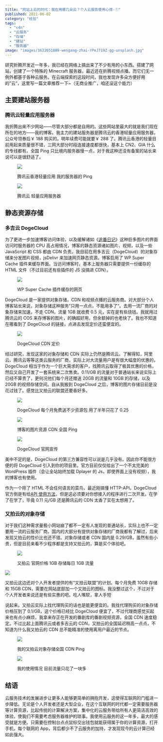 ```yaml
---
title: "网站上云的时代：我在用哪几朵云？个人云服务使用心得-①"
published: 2021-06-02
category: "经验"
tags:
  - "cdn"
  - "云服务"
  - "存储"
  - "建站"
  - "服务器"
image: "images/1622651889-wengang-zhai-YPeJ719Z-qg-unsplash.jpg"
---
```


研究折腾开发近一年多，我已经在网络上搞出来了不少有用的小东西。搭建了网站，创建了一个特殊的 Minecraft 服务器，最近还在折腾视频点播。而它们无一例外都基于各种云服务。在云端探索的这段时间，我也发现许多朵方便好用的”云“，这里写一篇文章推荐一下~（无商业推广，咱还没这个能力）

## 主要建站服务器

### 腾讯云轻量应用服务器

我折腾出来不少网站——尽管大部分都是自用的。这些网站里最大的就是我们现在所在的地方——我的博客。我主力的建站服务器是腾讯云的香港轻量应用服务器，公众号领券后￥ 188 购买的。明年续费可能就要￥ 288 了。腾讯云香港的轻量目前用起来质量很不错，三网大部分时段连接速度都很快，基本上 CN2、GIA 什么的专线都有。全国 Ping 只比境内服务器慢一点，对于我这种还没有备案的站长来说可以是很舒适了。

<figure>

![](images/1622559007-image.png)

<figcaption>

腾讯云香港轻量应用 我的服务器的 Ping

</figcaption>

</figure>

<figure>

![](images/1622561942-image.png)

<figcaption>

腾讯云 轻量应用服务器

</figcaption>

</figure>

## 静态资源存储

### 多吉云 DogeCloud

为了更进一步加速博客访问体验，以及缓解诸如《[追番日记](https://magma.ink/fan/)》这种巨多图片的界面访问时服务器的 CPU 高占用情况，博客的静态资源诸如图片、视频，以及一些 JavaScript 和 CSS 都由 CDN 负责。我目前在用多吉云（DogeCloud）的对象存储来分发图片视频，jsDelivr 来加速网页静态资源。博客启用了 WP Super Cache 插件来缓存界面。当访问博客时，基本上服务器只需要提供一份缓存的 HTML 文件（不过目前还有些插件的 JS 没搞进 CDN）。

<figure>

![](images/1622559835-image.png)

<figcaption>

WP Super Cache 插件缓存的网页

</figcaption>

</figure>

DogeCloud 是一家提供对象存储，CDN 和视频点播的云服务商。对大部分个人博客站长来说，对象存储这种服务”只用一点点，不能用多了“。去用一流厂商的对象存储来加速，不走 CDN，流量 1GB 就收费 0.5 元，实在是有些烧钱。我就用过腾讯云的 COS 来存博客的图片，的确超好用，但余额掉的也老快了。我也不知道在哪看到了 DogeCloud 的链接，点进去发现定价还蛮便宜的。

<figure>

![](images/1622560346-image.png)

<figcaption>

DogeCloud CDN 定价

</figcaption>

</figure>

经过研究，发现这家的对象存储和 CDN 实际上仍然是腾讯云。了解得知，阿里云、腾讯云等等这类云服务的厂商，实际上对大流量用户是有很大幅度的优惠的，DogeCloud 相当于作为一个巨大需求的客户，找腾讯云取得了极其优惠的价格，然后又自己开发了一套系统来二次售卖。0.11/GB 的流量对于普通站长来说实际上已经不算贵了，更何况他们每个月还赠送 20GB 的流量和 10GB 的存储，以及 20GB 的视频存储空间。自从我搬到 DogeCloud 之后，博客的图片存储目前是没花过钱了。感觉比又拍云的联盟还要香好多。

<figure>

![](images/1622650663-image.png)

<figcaption>

DogeCloud 每个月免费送不少资源包 用了半年只花了 0.25

</figcaption>

</figure>

<figure>

![](images/1622650392-image.png)

<figcaption>

博客的图片资源 CDN 全国 Ping

</figcaption>

</figure>

<figure>

![](images/1622561970-image.png)

<figcaption>

DogeCloud 官网宣传

</figcaption>

</figure>

美中不足的是，DogeCloud 的第三方兼容性可以说是几乎没有。因此你不能很方便的将 DogeCloud 引入到你的项目里。官方目前仅仅给出了一个不太完美的 WordPress 插件（会让全站始终加载 Dplayer 的 Js，即使界面上没有视频），我的博客也有使用。

作为一个除了 HTML 不会任何语言的菜鸟，最近刚搞懂 HTTP-API。DogeCloud 官方倒是有给[API 使用方法](https://docs.dogecloud.com/api-access-token)，但是这必须要对你想接入的程序进行二次开发。在学了在学了，毕竟 0.11 元/GB 还是腾讯云的 CDN 太香了实在太想用了。

### 又拍云的对象存储

对于我们这种需求量极小网站崩了都不一定有人发现的普通站长，实际上也不一定要用一流的云服务厂商。国内的大部分有提供对象存储的厂商我都有了解过，后来发现又拍云的性价比也还不错。对象存储或者 CDN 国内是 0.29/GB，虽然有些小贵，但是目前来看不少程序都是支持又拍云的，算是买个体验吧。

<figure>

![](images/1622649327-image.png)

<figcaption>

又拍云 官网价格 1GB 存储每日 1GB 流量

</figcaption>

</figure>

![](images/1622649414-image.png)

又拍云这边还对个人开发者提供的有“又拍云联盟”的计划。每个月免费 10GB 存储和 15GB CDN，需要在网站底部加一个又拍云的图标。我没整过这个，不过对于个人开发者来说还是有些实惠的吧。吃人嘴软，拿人手短

说起来，又拍云实际上找代理购买的话也是能更便宜的。我找代理购买的对象存储价格压到了 0.1/GB，这个价格已经比 DogeCloud 便宜了，不过代理商感觉买起来也有点小麻烦，我拿来存正在开发的番剧库的番剧视频资源，全国 CDN 速度稳定。不过比起上面腾讯云或者多吉云的 CDN，又拍云的全国延迟稍高一点点，不知道为什么我又拍云的 CDN 总不能精准的使用离用户最近的节点。

<figure>

![](images/1622650200-image.png)

<figcaption>

我的又拍云对象存储全国 CDN Ping

</figcaption>

</figure>

<figure>

![](images/1622650015-image.png)

<figcaption>

我的使用情况 目前流量只花了一块多

</figcaption>

</figure>

## 结语

云服务技术的发展进步让更多人能够更简单的拥抱开发，这使得互联网的门槛进一步降低。无论是个人开发者还是大型企业，在这个互联网的时代都一定需要服务器等计算资源，比起传统的计算解决方案，集中化的云服务带给所有人更简洁高效的体验，使我们不需要考虑服务器维护的琐事。我使用云服务的这一年多，最大的感受就是方便。只需要在控制台点点鼠标交出钱包就能获得属于你的计算资源，打开手机，每个联网的 App，背后都少不了云服务的加持，才发现现今的云计算已经如此强大。
